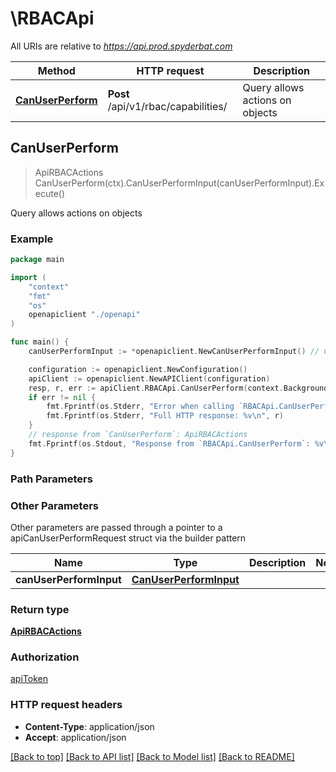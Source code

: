 # \RBACApi

All URIs are relative to *https://api.prod.spyderbat.com*

Method | HTTP request | Description
------------- | ------------- | -------------
[**CanUserPerform**](RBACApi.md#CanUserPerform) | **Post** /api/v1/rbac/capabilities/ | Query allows actions on objects



## CanUserPerform

> ApiRBACActions CanUserPerform(ctx).CanUserPerformInput(canUserPerformInput).Execute()

Query allows actions on objects



### Example

```go
package main

import (
    "context"
    "fmt"
    "os"
    openapiclient "./openapi"
)

func main() {
    canUserPerformInput := *openapiclient.NewCanUserPerformInput() // CanUserPerformInput |  (optional)

    configuration := openapiclient.NewConfiguration()
    apiClient := openapiclient.NewAPIClient(configuration)
    resp, r, err := apiClient.RBACApi.CanUserPerform(context.Background()).CanUserPerformInput(canUserPerformInput).Execute()
    if err != nil {
        fmt.Fprintf(os.Stderr, "Error when calling `RBACApi.CanUserPerform``: %v\n", err)
        fmt.Fprintf(os.Stderr, "Full HTTP response: %v\n", r)
    }
    // response from `CanUserPerform`: ApiRBACActions
    fmt.Fprintf(os.Stdout, "Response from `RBACApi.CanUserPerform`: %v\n", resp)
}
```

### Path Parameters



### Other Parameters

Other parameters are passed through a pointer to a apiCanUserPerformRequest struct via the builder pattern


Name | Type | Description  | Notes
------------- | ------------- | ------------- | -------------
 **canUserPerformInput** | [**CanUserPerformInput**](CanUserPerformInput.md) |  | 

### Return type

[**ApiRBACActions**](ApiRBACActions.md)

### Authorization

[apiToken](../README.md#apiToken)

### HTTP request headers

- **Content-Type**: application/json
- **Accept**: application/json

[[Back to top]](#) [[Back to API list]](../README.md#documentation-for-api-endpoints)
[[Back to Model list]](../README.md#documentation-for-models)
[[Back to README]](../README.md)


